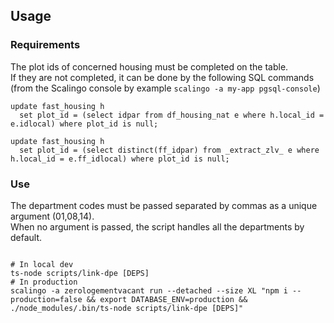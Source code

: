 ## Usage

### Requirements

The plot ids of concerned housing must be completed on the table.  
If they are not completed, it can be done by the following SQL commands
(from the Scalingo console by example `scalingo -a my-app pgsql-console`)
```shell
update fast_housing h
  set plot_id = (select idpar from df_housing_nat e where h.local_id = e.idlocal) where plot_id is null;

update fast_housing h
  set plot_id = (select distinct(ff_idpar) from _extract_zlv_ e where h.local_id = e.ff_idlocal) where plot_id is null;
```

### Use
The department codes must be passed separated by commas as a unique argument
(01,08,14).  
When no argument is passed, the script handles all the departments by default.

```shell

# In local dev
ts-node scripts/link-dpe [DEPS]
# In production
scalingo -a zerologementvacant run --detached --size XL "npm i --production=false && export DATABASE_ENV=production && ./node_modules/.bin/ts-node scripts/link-dpe [DEPS]"
```
